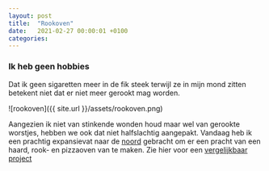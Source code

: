 ```yaml
---
layout: post
title:  "Rookoven"
date:   2021-02-27 00:00:01 +0100
categories:
---
```

### Ik heb geen hobbies

Dat ik geen sigaretten meer in de fik steek terwijl ze in mijn mond zitten betekent niet dat er niet meer gerookt mag worden. 

![rookoven]({{ site.url }}/assets/rookoven.png)

Aangezien ik niet van stinkende wonden houd maar wel van gerookte worstjes, hebben we ook dat niet halfslachtig aangepakt. Vandaag heb ik een prachtig expansievat naar de [noord](https://www.fictionfactory.nl/en/who/workshop/) gebracht om er een pracht van een haard, rook- en pizzaoven van te maken. Zie hier voor een [vergelijkbaar project](http://www.depalingrokers.nl/constructierookton.htm)
